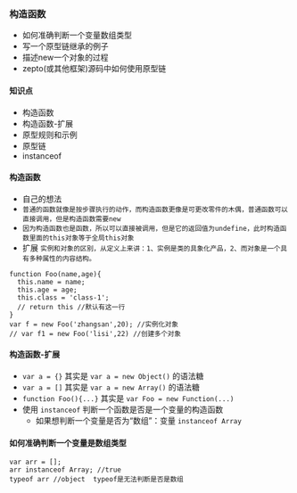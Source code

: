 ### 构造函数

* 如何准确判断一个变量数组类型
* 写一个原型链继承的例子
* 描述new一个对象的过程
* zepto\(或其他框架\)源码中如何使用原型链

#### 知识点

* 构造函数
* 构造函数-扩展
* 原型规则和示例
* 原型链
* instanceof

#### 构造函数

* 自己的想法
* `普通的函数就像是按步骤执行的动作，而构造函数更像是可更改零件的木偶，普通函数可以直接调用，但是构造函数需要new`
* `因为构造函数也是函数，所以可以直接被调用，但是它的返回值为undefine，此时构造函数里面的this对象等于全局this对象`
* 扩展
  `实例和对象的区别，从定义上来讲：1、实例是类的具象化产品，2、而对象是一个具有多种属性的内容结构。`

```
function Foo(name,age){
  this.name = name;
  this.age = age;
  this.class = 'class-1';
  // return this //默认有这一行
}
var f = new Foo('zhangsan',20); //实例化对象
// var f1 = new Foo('lisi',22) //创建多个对象
```

#### 构造函数-扩展

* `var a = {}`
  其实是
  `var a = new Object()`
  的语法糖
* `var a = []`
  其实是
  `var a = new Array()`
  的语法糖
* `function Foo(){...}`
  其实是
  `var Foo = new Function(...)`
* 使用
  `instanceof`
  判断一个函数是否是一个变量的构造函数
  * 如果想判断一个变量是否为“数组”：变量
    `instanceof Array`

#### 如何准确判断一个变量是数组类型

```
var arr = [];
arr instanceof Array; //true
typeof arr //object  typeof是无法判断是否是数组
```



